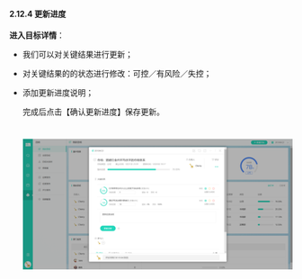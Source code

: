 #### 2.12.4 更新进度

**进入目标详情**：

* 我们可以对关键结果进行更新；

* 对关键结果的的状态进行修改：可控／有风险／失控；

* 添加更新进度说明；

  完成后点击【确认更新进度】保存更新。
  
 
   # ![](/assets/12.4跟新进度.png)
  
  
